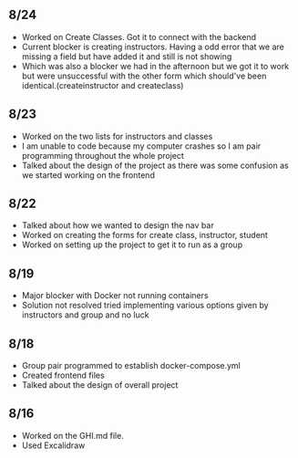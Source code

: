 ## 8/24

- Worked on Create Classes. Got it to connect with the backend
- Current blocker is creating instructors. Having a odd error that we are missing a field but have added it and still is not showing
- Which was also a blocker we had in the afternoon but we got it to work but were unsuccessful with the other form which should've been identical.(createinstructor and createclass)

## 8/23

- Worked on the two lists for instructors and classes
- I am unable to code because my computer crashes so I am pair programming throughout the whole project
- Talked about the design of the project as there was some confusion as we started working on the frontend

## 8/22

- Talked about how we wanted to design the nav bar
- Worked on creating the forms for create class, instructor, student
- Worked on setting up the project to get it to run as a group

## 8/19

- Major blocker with Docker not running containers
- Solution not resolved tried implementing various options given by instructors and group and no luck

## 8/18

- Group pair programmed to establish docker-compose.yml
- Created frontend files
- Talked about the design of overall project

## 8/16

- Worked on the GHI.md file.
- Used Excalidraw
